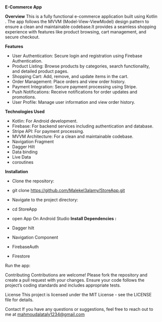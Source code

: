 **E-Commerce App**

**Overview**
This is a fully functional e-commerce application built using Kotlin . The app follows the MVVM (Model-View-ViewModel) design pattern to 
ensure a clean and maintainable codebase.It provides a seamless shopping experience with features like product browsing, cart management, and secure checkout.

**Features**

- User Authentication: Secure login and registration using Firebase Authentication.
- Product Listing: Browse products by categories, search functionality, and detailed product pages.
- Shopping Cart: Add, remove, and update items in the cart.
- Order Management: Place orders and view order history.
- Payment Integration: Secure payment processing using Stripe.
- Push Notifications: Receive notifications for order updates and promotions.
- User Profile: Manage user information and view order history.
  
**Technologies Used**
- Kotlin: For Android development.
- Firebase: For backend services including authentication and database.
- Stripe API: For payment processing.
- MVVM Architecture: For a clean and maintainable codebase.
- Navigation Fragment
- Dagger Hilt
- Data binding
- Live Data
- coroutines 
 
**Installation**

- Clone the repository:
- git clone https://github.com/Malekel3alamy/StoreApp.git

- Navigate to the project directory:
- cd StoreApp

- open App On Android Studio 
**Install Dependencies :**
- Dagger hilt
- Navigation Component 
- FirebaseAuth
- Firestore
  

Run the app:


Contributing
Contributions are welcome! Please fork the repository and create a pull request with your changes. Ensure your code follows the project’s coding standards and includes appropriate tests.

License
This project is licensed under the MIT License - see the LICENSE file for details.

Contact
If you have any questions or suggestions, feel free to reach out to me at mahmoudalataly1234@gmail.com

